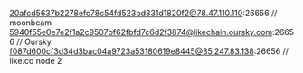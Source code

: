 20afcd5637b2278efc78c54fd523bd331d1820f2@78.47.110.110:26656 // moonbeam
5940f55e0e7e2f1a2c9507bf62fbfd7c6d2f3874@likechain.oursky.com:26656 // Oursky
f087d600cf3d34d3bac04a9723a53180619e8445@35.247.83.138:26656 // like.co node 2
